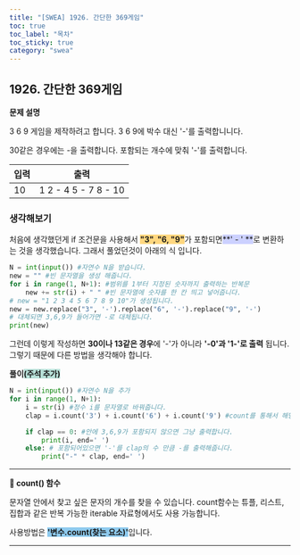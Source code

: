 ```yaml
---
title: "[SWEA] 1926. 간단한 369게임"
toc: true
toc_label: "목차"
toc_sticky: true
category: "swea"
---
```


## 1926. 간단한 369게임

**문제 설명**

3 6 9 게임을 제작하려고 합니다. 3 6 9에 박수 대신 '-'를 출력합니니다. 

30같은 경우에는 -을 출력합니다. 포함되는 개수에 맞춰 '-'를 출력합니다.

| 입력 | 출력                 |
| ---- | -------------------- |
| 10   | 1 2 - 4 5 - 7 8 - 10 |

### **생각해보기**

처음에 생각했던게 if 조건문을 사용해서 <span style="background-color: #ffd77f">**"3", "6, "9"**</span>가 포함되면<span style="background-color: #ccd1ff">**' - ' **</span>로 변환하는 것을 생각했습니다. 그래서 풀었던것이 아래의 식 입니다.

```python
N = int(input()) #자연수 N을 받습니다.
new = "" #빈 문자열을 생성 해줍니다.
for i in range(1, N+1): #범위를 1부터 지정된 숫자까지 출력하는 반복문
    new += str(i) + " " #빈 문자열에 숫자를 한 칸 띄고 넣어줍니다.
# new = "1 2 3 4 5 6 7 8 9 10"가 생성됩니다. 
new = new.replace("3", '-').replace("6", '-').replace("9", '-')
# 대체되면 3,6,9가 들어가면 -로 대체됩니다.
print(new)
```

그런데 이렇게 작성하면 **30이나 13같은 경우**에 '-'가 아니라 **'-0'과 '1-'로 출력** 됩니다. 그렇기 때문에 다른 방법을 생각해야 합니다.

**풀이<span style="background-color: #b7e0d8">(주석 추가)</span>**

```python
N = int(input()) #자연수 N을 추가
for i in range(1, N+1):
    i = str(i) #정수 i를 문자열로 바꿔줍니다.
    clap = i.count('3') + i.count('6') + i.count('9') #count를 통해서 해당 문자열에 '3'이나 '6' 그리고 '9'가 몇개인지 세고 더합니다.

    if clap == 0: #안에 3,6,9가 포함되지 않으면 그냥 출력합니다.
        print(i, end=' ')
    else: # 포함되어있으면 '-'를 clap의 수 만큼 -를 출력해줍니다.
        print("-" * clap, end=' ')
```

---

**📌 count() 함수**

문자열 안에서 찾고 싶은 문자의 개수를 찾을 수 있습니다. count함수는 튜플, 리스트, 집합과 같은 반복 가능한 iterable 자료형에서도 사용 가능합니다. 

사용방법은 <span style="background-color: #8ecaee">**'변수.count(찾는 요소)'**</span>입니다.

---

